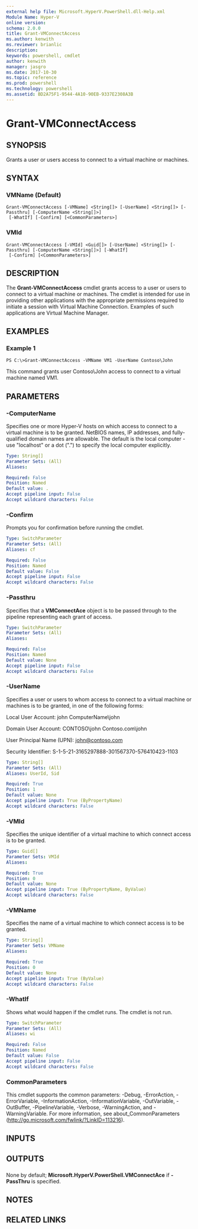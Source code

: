 ```yaml
---
external help file: Microsoft.HyperV.PowerShell.dll-Help.xml
Module Name: Hyper-V
online version: 
schema: 2.0.0
title: Grant-VMConnectAccess
ms.author: kenwith
ms.reviewer: brianlic
description: 
keywords: powershell, cmdlet
author: kenwith
manager: jasgro
ms.date: 2017-10-30
ms.topic: reference
ms.prod: powershell
ms.technology: powershell
ms.assetid: BD2A75F1-9544-4A10-90EB-9337E2308A3B
---
```


# Grant-VMConnectAccess

## SYNOPSIS
Grants a user or users access to connect to a virtual machine or machines.

## SYNTAX

### VMName (Default)
```
Grant-VMConnectAccess [-VMName] <String[]> [-UserName] <String[]> [-Passthru] [-ComputerName <String[]>]
 [-WhatIf] [-Confirm] [<CommonParameters>]
```

### VMId
```
Grant-VMConnectAccess [-VMId] <Guid[]> [-UserName] <String[]> [-Passthru] [-ComputerName <String[]>] [-WhatIf]
 [-Confirm] [<CommonParameters>]
```

## DESCRIPTION
The **Grant-VMConnectAccess** cmdlet grants access to a user or users to connect to a virtual machine or machines.
The cmdlet is intended for use in providing other applications with the appropriate permissions required to initiate a session with Virtual Machine Connection.
Examples of such applications are Virtual Machine Manager.

## EXAMPLES

### Example 1
```
PS C:\>Grant-VMConnectAccess -VMName VM1 -UserName Contoso\John
```

This command grants user Contoso\John access to connect to a virtual machine named VM1.

## PARAMETERS

### -ComputerName
Specifies one or more Hyper-V hosts on which access to connect to a virtual machine is to be granted.
NetBIOS names, IP addresses, and fully-qualified domain names are allowable.
The default is the local computer - use "localhost" or a dot (".") to specify the local computer explicitly.

```yaml
Type: String[]
Parameter Sets: (All)
Aliases: 

Required: False
Position: Named
Default value: .
Accept pipeline input: False
Accept wildcard characters: False
```

### -Confirm
Prompts you for confirmation before running the cmdlet.

```yaml
Type: SwitchParameter
Parameter Sets: (All)
Aliases: cf

Required: False
Position: Named
Default value: False
Accept pipeline input: False
Accept wildcard characters: False
```

### -Passthru
Specifies that a **VMConnectAce** object is to be passed through to the pipeline representing each grant of access.

```yaml
Type: SwitchParameter
Parameter Sets: (All)
Aliases: 

Required: False
Position: Named
Default value: None
Accept pipeline input: False
Accept wildcard characters: False
```

### -UserName
Specifies a user or users to whom access to connect to a virtual machine or machines is to be granted, in one of the following forms:

Local User Account:
    john
    ComputerName\john

Domain User Account:
    CONTOSO\john
    Contoso.com\john

User Principal Name (UPN):
    john@contoso.com

Security Identifier:
    S-1-5-21-3165297888-301567370-576410423-1103

```yaml
Type: String[]
Parameter Sets: (All)
Aliases: UserId, Sid

Required: True
Position: 1
Default value: None
Accept pipeline input: True (ByPropertyName)
Accept wildcard characters: False
```

### -VMId
Specifies the unique identifier of a virtual machine to which connect access is to be granted.

```yaml
Type: Guid[]
Parameter Sets: VMId
Aliases: 

Required: True
Position: 0
Default value: None
Accept pipeline input: True (ByPropertyName, ByValue)
Accept wildcard characters: False
```

### -VMName
Specifies the name of a virtual machine to which connect access is to be granted.

```yaml
Type: String[]
Parameter Sets: VMName
Aliases: 

Required: True
Position: 0
Default value: None
Accept pipeline input: True (ByValue)
Accept wildcard characters: False
```

### -WhatIf
Shows what would happen if the cmdlet runs.
The cmdlet is not run.

```yaml
Type: SwitchParameter
Parameter Sets: (All)
Aliases: wi

Required: False
Position: Named
Default value: False
Accept pipeline input: False
Accept wildcard characters: False
```

### CommonParameters
This cmdlet supports the common parameters: -Debug, -ErrorAction, -ErrorVariable, -InformationAction, -InformationVariable, -OutVariable, -OutBuffer, -PipelineVariable, -Verbose, -WarningAction, and -WarningVariable. For more information, see about_CommonParameters (http://go.microsoft.com/fwlink/?LinkID=113216).

## INPUTS

## OUTPUTS

###  
None by default; **Microsoft.HyperV.PowerShell.VMConnectAce** if **-PassThru** is specified.

## NOTES

## RELATED LINKS
